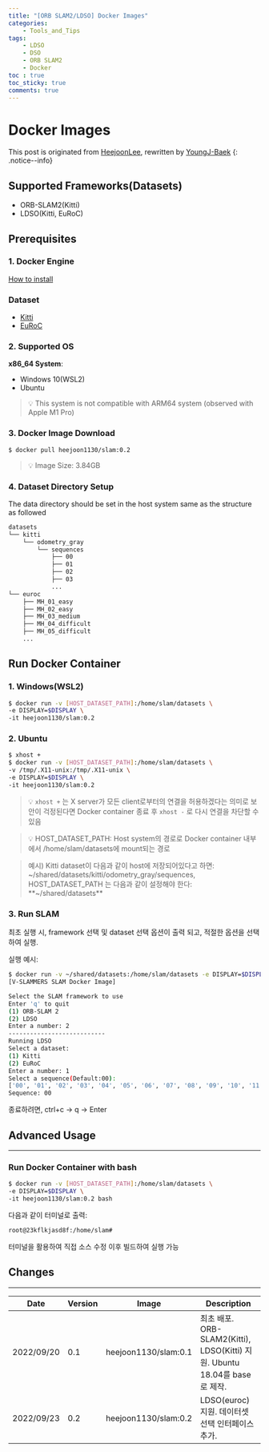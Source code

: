 ```yaml
---
title: "[ORB SLAM2/LDSO] Docker Images"
categories:
    - Tools_and_Tips
tags:
    - LDSO
    - DSO
    - ORB SLAM2
    - Docker
toc : true
toc_sticky: true
comments: true
---
```

# Docker Images
This post is originated from [HeejoonLee](https://github.com/HeejoonLee), rewritten by [YoungJ-Baek](https://github.com/YoungJ-Baek)
{: .notice--info}

## Supported Frameworks(Datasets)
- ORB-SLAM2(Kitti)
- LDSO(Kitti, EuRoC)

## Prerequisites
### 1. Docker Engine
[How to install](https://docs.docker.com/engine/install/)

### Dataset
- [Kitti](https://www.cvlibs.net/datasets/kitti/eval_odometry.php)
- [EuRoC](https://projects.asl.ethz.ch/datasets/doku.php?id=kmavvisualinertialdatasets#downloads)

### 2. Supported OS
**x86_64 System**:
- Windows 10(WSL2)
- Ubuntu
> 💡 This system is not compatible with ARM64 system (observed with Apple M1 Pro)

### 3. Docker Image Download

```bash
$ docker pull heejoon1130/slam:0.2
```
> 💡 Image Size: 3.84GB

### 4. Dataset Directory Setup
The data directory should be set in the host system same as the structure as followed

```bash
datasets
└── kitti
    └── odometry_gray
        └── sequences
            ├── 00
            ├── 01
            ├── 02
            ├── 03
            ...
└── euroc
    ├── MH_01_easy
    ├── MH_02_easy
    ├── MH_03_medium
    ├── MH_04_difficult
    ├── MH_05_difficult
    ...
```

## Run Docker Container
### 1. Windows(WSL2)

```bash
$ docker run -v [HOST_DATASET_PATH]:/home/slam/datasets \
-e DISPLAY=$DISPLAY \
-it heejoon1130/slam:0.2
```

### 2. Ubuntu

```bash
$ xhost +
$ docker run -v [HOST_DATASET_PATH]:/home/slam/datasets \
-v /tmp/.X11-unix:/tmp/.X11-unix \
-e DISPLAY=$DISPLAY \
-it heejoon1130/slam:0.2
```

> 💡 `xhost +` 는 X server가 모든 client로부터의 연결을 허용하겠다는 의미로 보안이 걱정된다면 Docker container 종료 후 `xhost -` 로 다시 연결을 차단할 수 있음

> 💡 HOST_DATASET_PATH: Host system의 경로로 Docker container 내부에서 /home/slam/datasets에 mount되는 경로

> 예시) Kitti dataset이 다음과 같이 host에 저장되어있다고 하면: ~/shared/datasets/kitti/odometry_gray/sequences, HOST_DATASET_PATH 는 다음과 같이 설정해야 한다: **~/shared/datasets**

### 3. Run SLAM

최초 실행 시, framework 선택 및 dataset 선택 옵션이 출력 되고, 적절한 옵션을 선택하여 실행.

실행 예시:

```bash
$ docker run -v ~/shared/datasets:/home/slam/datasets -e DISPLAY=$DISPLAY -it heejoon1130/slam:0.2
[V-SLAMMERS SLAM Docker Image]

Select the SLAM framework to use
Enter 'q' to quit
(1) ORB-SLAM 2
(2) LDSO
Enter a number: 2
---------------------------
Running LDSO
Select a dataset:
(1) Kitti
(2) EuRoC
Enter a number: 1
Select a sequence(Default:00):
['00', '01', '02', '03', '04', '05', '06', '07', '08', '09', '10', '11', '12', '13', '14', '15', '16', '17', '18', '19', '20', '21']
Sequence: 00
```

종료하려면, ctrl+c → q → Enter

## Advanced Usage

---

### Run Docker Container with bash

```bash
$ docker run -v [HOST_DATASET_PATH]:/home/slam/datasets \
-e DISPLAY=$DISPLAY \
-it heejoon1130/slam:0.2 bash
```

다음과 같이 터미널로 출력:

```bash
root@23kflkjasd8f:/home/slam#
```

터미널을 활용하여 직접 소스 수정 이후 빌드하여 실행 가능

## Changes

---

| Date | Version | Image | Description |
| --- | --- | --- | --- |
| 2022/09/20 | 0.1 | heejoon1130/slam:0.1 | 최초 배포. ORB-SLAM2(Kitti), LDSO(Kitti) 지원. Ubuntu 18.04를 base로 제작. |
| 2022/09/23 | 0.2 | heejoon1130/slam:0.2 | LDSO(euroc) 지원. 데이터셋 선택 인터페이스 추가. |
